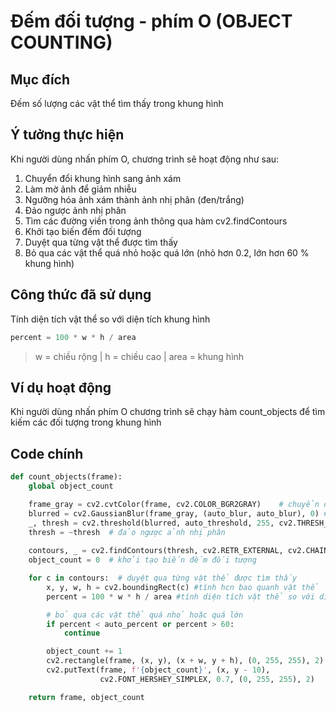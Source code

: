 # Đếm đối tượng - phím O (OBJECT COUNTING)
## Mục đích
Đếm số lượng các vật thể tìm thấy trong khung hình
## Ý tưởng thực hiện
Khi người dùng nhấn phím O, chương trình sẽ hoạt động như sau:
1. Chuyển đổi khung hình sang ảnh xám
2. Làm mờ ảnh để giảm nhiễu
3. Ngưỡng hóa ảnh xám thành ảnh nhị phân (đen/trắng)
4. Đảo ngược ảnh nhị phân
5. Tìm các đường viền trong ảnh thông qua hàm cv2.findContours
6. Khởi tạo biến đếm đối tượng
7. Duyệt qua từng vật thể được tìm thấy
8. Bỏ qua các vật thể quá nhỏ hoặc quá lớn (nhỏ hơn 0.2, lớn hơn 60 % khung hình)
## Công thức đã sử dụng
Tính diện tích vật thể so với diện tích khung hình
```python
percent = 100 * w * h / area
```
> w = chiều rộng | h = chiều cao | area = khung hình
## Ví dụ hoạt động
Khi người dùng nhấn phím O chương trình sẽ chạy hàm count_objects để tìm kiếm các đối tượng trong khung hình
## Code chính
```python
def count_objects(frame):
    global object_count

    frame_gray = cv2.cvtColor(frame, cv2.COLOR_BGR2GRAY)    # chuyển đổi khung hình sang ảnh xám
    blurred = cv2.GaussianBlur(frame_gray, (auto_blur, auto_blur), 0) # làm mờ ảnh để giảm nhiễu
    _, thresh = cv2.threshold(blurred, auto_threshold, 255, cv2.THRESH_BINARY) # ngưỡng hóa ảnh xám thành ảnh nhị phân (đen/trắng)
    thresh = ~thresh  # đảo ngược ảnh nhị phân 
    
    contours, _ = cv2.findContours(thresh, cv2.RETR_EXTERNAL, cv2.CHAIN_APPROX_SIMPLE) # tìm các đường viền trong ảnh
    object_count = 0  # khởi tạo biến đếm đối tượng

    for c in contours:  # duyệt qua từng vật thể được tìm thấy
        x, y, w, h = cv2.boundingRect(c) #tính hcn bao quanh vật thể
        percent = 100 * w * h / area #tính diện tích vật thể so với diện tích khung hình

        # bỏ qua các vật thể quá nhỏ hoặc quá lớn
        if percent < auto_percent or percent > 60:
            continue

        object_count += 1
        cv2.rectangle(frame, (x, y), (x + w, y + h), (0, 255, 255), 2)
        cv2.putText(frame, f'{object_count}', (x, y - 10), 
                    cv2.FONT_HERSHEY_SIMPLEX, 0.7, (0, 255, 255), 2)

    return frame, object_count
```